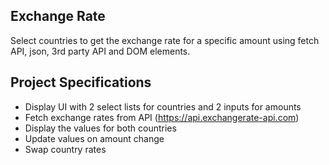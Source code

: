 ## Exchange Rate

Select countries to get the exchange rate for a specific amount using fetch API, json, 3rd party API and DOM elements.

## Project Specifications

- Display UI with 2 select lists for countries and 2 inputs for amounts
- Fetch exchange rates from API (https://api.exchangerate-api.com)
- Display the values for both countries
- Update values on amount change
- Swap country rates
